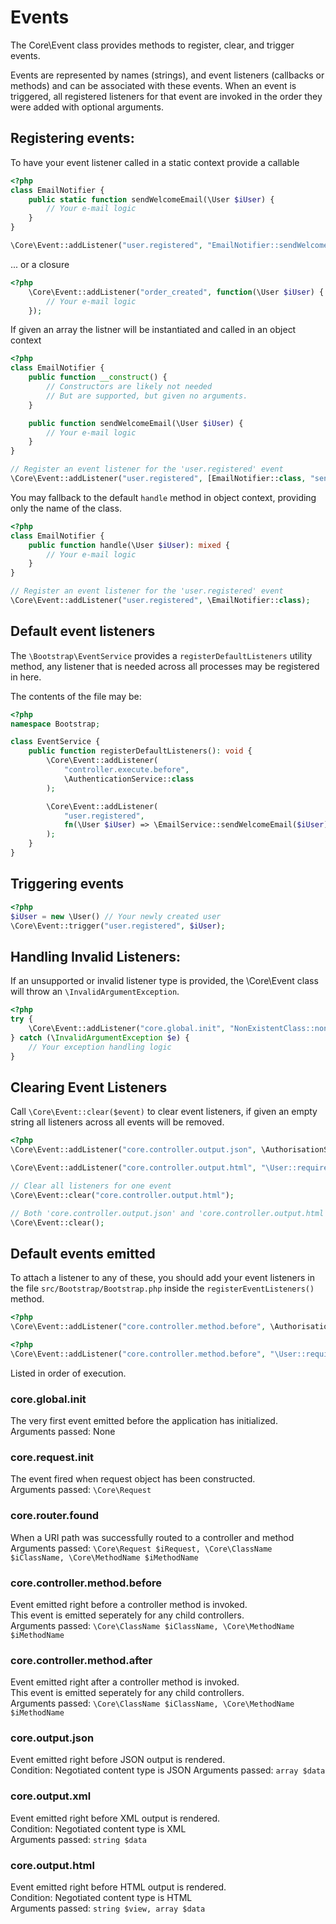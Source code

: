 # Events

The Core\Event class provides methods to register, clear, and trigger events.

Events are represented by names (strings), and event listeners (callbacks or methods) and can be associated with these events.
When an event is triggered, all registered listeners for that event are invoked in the order they were added with optional arguments.

## Registering events:

To have your event listener called in a static context provide a callable
```php
<?php
class EmailNotifier {
	public static function sendWelcomeEmail(\User $iUser) {
		// Your e-mail logic
	}
}

\Core\Event::addListener("user.registered", "EmailNotifier::sendWelcomeEmail");
```
... or a closure

```php
<?php
	\Core\Event::addListener("order_created", function(\User $iUser) {
		// Your e-mail logic
	});
```

If given an array the listner will be instantiated and called in an object context
```php
<?php
class EmailNotifier {
	public function __construct() {
		// Constructors are likely not needed
		// But are supported, but given no arguments.
	}

	public function sendWelcomeEmail(\User $iUser) {
		// Your e-mail logic
	}
}

// Register an event listener for the 'user.registered' event
\Core\Event::addListener("user.registered", [EmailNotifier::class, "sendWelcomeEmail"])
```

You may fallback to the default `handle` method in object context, providing only the name of the class.  
```php
<?php
class EmailNotifier {
	public function handle(\User $iUser): mixed {
		// Your e-mail logic
	}
}

// Register an event listener for the 'user.registered' event
\Core\Event::addListener("user.registered", \EmailNotifier::class);
```

## Default event listeners
The `\Bootstrap\EventService` provides a `registerDefaultListeners` utility method, any listener that is needed across all processes
may be registered in here.

The contents of the file may be:
```php
<?php
namespace Bootstrap;

class EventService {
	public function registerDefaultListeners(): void {
		\Core\Event::addListener(
			"controller.execute.before",
			\AuthenticationService::class
		);

		\Core\Event::addListener(
			"user.registered",
			fn(\User $iUser) => \EmailService::sendWelcomeEmail($iUser)
		);
	}
}

```

## Triggering events
```php
<?php
$iUser = new \User() // Your newly created user
\Core\Event::trigger("user.registered", $iUser);
```

## Handling Invalid Listeners:

If an unsupported or invalid listener type is provided, the \Core\Event class will throw an `\InvalidArgumentException`.

```php
<?php
try {
	\Core\Event::addListener("core.global.init", "NonExistentClass::nonExistentMethod");
} catch (\InvalidArgumentException $e) {
	// Your exception handling logic
}
```

## Clearing Event Listeners
Call `\Core\Event::clear($event)` to clear event listeners, if given an empty string all listeners across all events will be removed.

```php
<?php
\Core\Event::addListener("core.controller.output.json", \AuthorisationService::class);

\Core\Event::addListener("core.controller.output.html", "\User::requireLogin");

// Clear all listeners for one event
\Core\Event::clear("core.controller.output.html");

// Both 'core.controller.output.json' and 'core.controller.output.html' will be cleared
\Core\Event::clear();
```

## Default events emitted

To attach a listener to any of these, you should add your event listeners in the file `src/Bootstrap/Bootstrap.php` inside the `registerEventListeners()` method.  

```php
<?php
\Core\Event::addListener("core.controller.method.before", \AuthorisationService::class);
```

```php
<?php
\Core\Event::addListener("core.controller.method.before", "\User::requireLogin");
```

Listed in order of execution.  

### core.global.init
The very first event emitted before the application has initialized.  
Arguments passed: None

### core.request.init
The event fired when request object has been constructed.  
Arguments passed: `\Core\Request`

### core.router.found
When a URI path was successfully routed to a controller and method
Arguments passed: `\Core\Request $iRequest, \Core\ClassName $iClassName, \Core\MethodName $iMethodName`

### core.controller.method.before
Event emitted right before a controller method is invoked.  
This event is emitted seperately for any child controllers.  
Arguments passed: `\Core\ClassName $iClassName, \Core\MethodName $iMethodName`

### core.controller.method.after
Event emitted right after a controller method is invoked.  
This event is emitted seperately for any child controllers.  
Arguments passed: `\Core\ClassName $iClassName, \Core\MethodName $iMethodName`

### core.output.json
Event emitted right before JSON output is rendered.  
Condition: Negotiated content type is JSON
Arguments passed: `array $data`  

### core.output.xml
Event emitted right before XML output is rendered.  
Condition: Negotiated content type is XML  
Arguments passed: `string $data`

### core.output.html
Event emitted right before HTML output is rendered.  
Condition: Negotiated content type is HTML    
Arguments passed: `string $view, array $data`